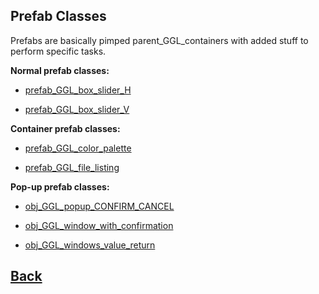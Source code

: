 ## Prefab Classes

Prefabs are basically pimped parent_GGL_containers with added stuff to perform specific tasks.

**Normal prefab classes:**

- [prefab_GGL_box_slider_H](https://github.com/Ced30/GML-GUI-Library-GGL-Documentation/blob/main/API/GGL_prefabs/prefab_GGL_box_slider_H.md)

- [prefab_GGL_box_slider_V](https://github.com/Ced30/GML-GUI-Library-GGL-Documentation/blob/main/API/GGL_prefabs/prefab_GGL_box_slider_V.md)


**Container prefab classes:** 

- [prefab_GGL_color_palette](https://github.com/Ced30/GML-GUI-Library-GGL-Documentation/blob/main/API/GGL_prefabs/prefab_GGL_color_palette.md)

- [prefab_GGL_file_listing](https://github.com/Ced30/GML-GUI-Library-GGL-Documentation/blob/main/API/GGL_prefabs/prefab_GGL_file_listing.md)


**Pop-up prefab classes:**

- [obj_GGL_popup_CONFIRM_CANCEL](https://github.com/Ced30/GML-GUI-Library-GGL-Documentation/blob/main/API/GGL_prefabs/obj_GGL_popup_CONFIRM_CANCEL.md)

- [obj_GGL_window_with_confirmation](https://github.com/Ced30/GML-GUI-Library-GGL-Documentation/blob/main/API/GGL_prefabs/obj_GGL_window_with_confirmation.md)

- [obj_GGL_windows_value_return](https://github.com/Ced30/GML-GUI-Library-GGL-Documentation/blob/main/API/GGL_prefabs/obj_GGL_windows_value_return.md)


## [Back](https://github.com/Ced30/GML-GUI-Library-GGL-Documentation/blob/main/README.md)
